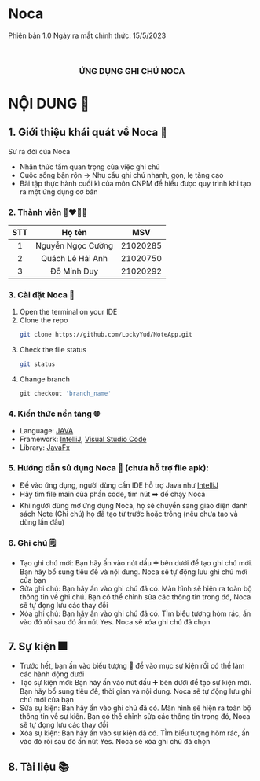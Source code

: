 # Noca<div id="center" align="center">
Phiên bản 1.0
Ngày ra mắt chính thức: 15/5/2023

<br />
  <h3 align="center">ỨNG DỤNG GHI CHÚ NOCA</h3>
</div>

<!-- NỘI DUNG -->
# NỘI DUNG :round_pushpin:
## 1. Giới thiệu khái quát về Noca :bricks:
Sư ra đời của Noca
- Nhận thức tầm quan trọng của việc ghi chú
- Cuộc sống bận rộn -> Nhu cầu ghi chú nhanh, gọn, lẹ tăng cao
- Bài tập thực hành cuối kì của môn CNPM để hiểu được quy trình khi tạo ra một ứng dụng cơ bản

### 2. Thành viên :couplekiss_man_man:

| STT |         Họ tên          |    MSV   |
| :---: | :-------------------: |:--------:|      
|   1   |   Nguyễn Ngọc Cường   | 21020285 |
|   2   |   Quách Lê Hải Anh    | 21020750 |
|   3   |   Đỗ Minh Duy         | 21020292 |

### 3. Cài đặt Noca :dart:

1. Open the terminal on your IDE
2. Clone the repo
   ```sh
   git clone https://github.com/LockyYud/NoteApp.git
   ```
3. Check the file status
   ```sh
   git status
   ```
4. Change branch
   ```js
   git checkout 'branch_name'
   ```

### 4. Kiến thức nền tảng :globe_with_meridians:
- Language: [JAVA](https://www.java.com/en/)
- Framework: [IntelliJ](https://www.jetbrains.com/idea/), [Visual Studio Code](https://code.visualstudio.com)
- Library: [JavaFx](https://openjfx.io)

### 5. Hướng dẫn sử dụng Noca 📓 (chưa hỗ trợ file apk):
- Để vào ứng dụng, người dùng cần IDE hỗ trợ Java như [IntelliJ](https://www.jetbrains.com/idea/)
- Hãy tìm file main của phần code, tìm nút ➡️ để chạy Noca
- Khi người dùng mở ứng dụng Noca, họ sẽ chuyển sang giao diện danh sách Note (Ghi chú) họ đã tạo từ trước hoặc trống (nếu chưa tạo và dùng lần đầu)

### 6. Ghi chú 🗒️
- Tạo ghi chú mới: Bạn hãy ấn vào nút dấu ➕ bên dưới để tạo ghi chú mới. Bạn hãy bổ sung tiêu đề và nội dung. Noca sẽ tự động lưu ghi chú mới của bạn
- Sửa ghi chú: Bạn hãy ấn vào ghi chú đã có. Màn hình sẽ hiện ra toàn bộ thông tin về ghi chú. Bạn có thể chỉnh sửa các thông tin trong đó, Noca sẽ tự đọng lưu các thay đổi
- Xóa ghi chú: Bạn hãy ấn vào ghi chú đã có. TÌm biểu tượng hòm rác, ấn vào đó rồi sau đó ấn nút Yes. Noca sẽ xóa ghi chú đã chọn

## 7. Sự kiện 🎆
- Trước hết, bạn ấn vào biểu tượng 📆 để vào mục sự kiện rồi có thể làm các hành động dưới
- Tạo sự kiện mới: Bạn hãy ấn vào nút dấu ➕ bên dưới để tạo sự kiện mới. Bạn hãy bổ sung tiêu đề, thời gian và nội dung. Noca sẽ tự động lưu ghi chú mới của bạn
- Sửa sự kiện: Bạn hãy ấn vào ghi chú đã có. Màn hình sẽ hiện ra toàn bộ thông tin về sự kiện. Bạn có thể chỉnh sửa các thông tin trong đó, Noca sẽ tự đọng lưu các thay đổi
- Xóa sự kiện: Bạn hãy ấn vào sự kiện đã có. TÌm biểu tượng hòm rác, ấn vào đó rồi sau đó ấn nút Yes. Noca sẽ xóa ghi chú đã chọn

## 8. Tài liệu 📚
